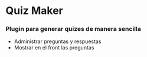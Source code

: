 # Quiz Maker

### Plugin para generar quizes de manera sencilla

 - Administrar preguntas y respuestas
 - Mostrar en el front las preguntas
